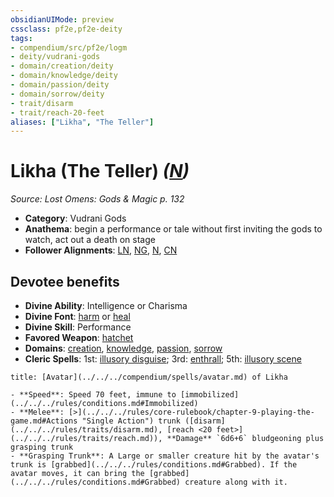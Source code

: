 ```yaml
---
obsidianUIMode: preview
cssclass: pf2e,pf2e-deity
tags:
- compendium/src/pf2e/logm
- deity/vudrani-gods
- domain/creation/deity
- domain/knowledge/deity
- domain/passion/deity
- domain/sorrow/deity
- trait/disarm
- trait/reach-20-feet
aliases: ["Likha", "The Teller"]
---
```

# Likha (The Teller) *([N](../../../Rules/traits/neutral-b1.md))*  
*Source: Lost Omens: Gods & Magic p. 132*  

- **Category**: Vudrani Gods
- **Anathema**: begin a performance or tale without first inviting the gods to watch, act out a death on stage
- **Follower Alignments**: [LN](../../../Rules/traits/lawful-neutral-b1.md), [NG](../../../Rules/traits/neutral-good-b1.md), [N](../../../Rules/traits/neutral-b1.md), [CN](../../../Rules/traits/chaotic-neutral-b1.md)

## Devotee benefits

- **Divine Ability**: Intelligence or Charisma
- **Divine Font**: [harm](../../spells/harm.md) or [heal](../../spells/heal.md)
- **Divine Skill**: Performance
- **Favored Weapon**: [hatchet](../../equipment/items/hatchet.md)
- **Domains**: [creation](../domains.md#Creation), [knowledge](../domains.md#Knowledge), [passion](../domains.md#Passion), [sorrow](../domains.md#Sorrow)
- **Cleric Spells**: 1st: [illusory disguise](../../spells/illusory-disguise.md); 3rd: [enthrall](../../spells/enthrall.md); 5th: [illusory scene](../../spells/illusory-scene.md)

```ad-embed-avatar
title: [Avatar](../../../compendium/spells/avatar.md) of Likha

- **Speed**: Speed 70 feet, immune to [immobilized](../../../rules/conditions.md#Immobilized)
- **Melee**: [>](../../../rules/core-rulebook/chapter-9-playing-the-game.md#Actions "Single Action") trunk ([disarm](../../../rules/traits/disarm.md), [reach <20 feet>](../../../rules/traits/reach.md)), **Damage** `6d6+6` bludgeoning plus grasping trunk
- **Grasping Trunk**: A Large or smaller creature hit by the avatar's trunk is [grabbed](../../../rules/conditions.md#Grabbed). If the avatar moves, it can bring the [grabbed](../../../rules/conditions.md#Grabbed) creature along with it.
```
